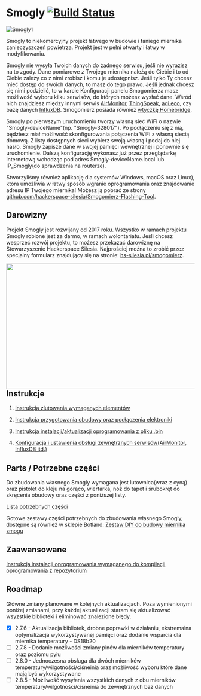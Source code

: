 # Smogly [![Build Status](https://travis-ci.org/hackerspace-silesia/Smogomierz.svg?branch=master)](https://travis-ci.org/hackerspace-silesia/Smogomierz)

![Smogly1](https://raw.githubusercontent.com/hackerspace-silesia/Smogomierz/master/instrukcje/photos/Smogomierz1.jpg)

Smogly to niekomercyjny projekt łatwego w budowie i taniego miernika zanieczyszczeń powietrza. Projekt jest w pełni otwarty i łatwy w modyfikowaniu. 

Smogly nie wysyła Twoich danych do żadnego serwisu, jeśli nie wyrazisz na to zgody. Dane pomiarowe z Twojego miernika należą do Ciebie i to od Ciebie zależy co z nimi zrobisz i komu je udostępnisz. Jeśli tylko Ty chcesz mieć dostęp do swoich danych, to masz do tego prawo. Jeśli jednak chcesz się nimi podzielić, to w karcie Konfiguracji panelu Smogomierza masz możliwość wyboru kilku serwisów, do których możesz wysłać dane. Wśród nich znajdziesz między innymi serwis [AirMonitor](http://mapa.airmonitor.pl), [ThingSpeak](https://thingspeak.com), [aqi.eco](https://aqi.eco/), czy bazę danych [InfluxDB](https://www.influxdata.com/time-series-platform/influxdb/). Smogomierz posiada również [wtyczkę Homebridge](https://github.com/bfaliszek/homebridge-smogomierz).

Smogly po pierwszym uruchomieniu tworzy własną sieć WiFi o nazwie "Smogly-deviceName"(np. "Smogly-328017"). Po podłączeniu się z nią, będziesz miał możliwość skonfigurowania połączenia WiFi z własną siecią domową. Z listy dostępnych sieci wybierz swoją własną i podaj do niej hasło. Smogly zapisze dane w swojej pamięci wewnętrznej i ponownie się uruchomienie. Dalszą konfigurację wykonasz już przez przeglądarkę internetową wchodząc pod adres Smogly-deviceName.local lub IP_Smogly(do sprawdzenia na routerze). 

Stworzyliśmy również aplikację dla systemów Windows, macOS oraz Linux), która umożliwia w łatwy sposób wgranie oprogramowania oraz znajdowanie adresu IP Twojego miernika! Możesz ją pobrać ze strony [github.com/hackerspace-silesia/Smogomierz-Flashing-Tool](https://github.com/hackerspace-silesia/Smogomierz-Flashing-Tool/releases).

## Darowizny

Projekt Smogly jest rozwijany od 2017 roku. Wszystko w ramach projektu Smogly robione jest za darmo, w ramach wolontariatu. Jeśli chcesz wesprzeć rozwój projektu, to możesz przekazać darowiznę na Stowarzyszenie Hackerspace Silesia. Najprościej można to zrobić przez specjalny formularz znajdujący się na stronie: [hs-silesia.pl/smogomierz](https://hs-silesia.pl/smogomierz/).

<a href="https://hs-silesia.pl/smogomierz/"><img align="left" width="1204" height="336" src="https://smogomierz.hs-silesia.pl/WsparcieSmogomierzeHS.jpg"></a>

## Instrukcje

1. [Instrukcja zlutowania wymaganych elementów](https://github.com/hackerspace-silesia/Smogomierz/blob/master/instrukcje/soldering.md)

2. [Instrukcja przygotowania obudowy oraz podłączenia elektroniki](https://github.com/hackerspace-silesia/Smogomierz/blob/master/instrukcje/hardware.md)

3. [Instrukcja instalacji/aktualizacji oprogramowania z pliku .bin](https://github.com/hackerspace-silesia/Smogomierz/blob/master/instrukcje/software-bin.md)

4. [Konfiguracja i ustawienia obsługi zewnętrznych serwisów(AirMonitor, InfluxDB itd.)](https://github.com/hackerspace-silesia/Smogomierz/blob/master/instrukcje/software-additionals.md)

## Parts / Potrzebne części

Do zbudowania własnego Smogly wymagana jest lutownica(wraz z cyną) oraz pistolet do kleju na gorąco, wiertarka, nóż do tapet i śrubokręt do skręcenia obudowy oraz części z poniższej listy.

[Lista potrzebnych części](https://github.com/hackerspace-silesia/Smogomierz/blob/master/instrukcje/components.md)

Gotowe zestawy części potrzebnych do zbudowania własnego Smogly, dostępne są również w sklepie Botland: [Zestaw DIY do budowy miernika smogu](https://botland.com.pl/pl/czujniki-czystosci-powietrza/13434-zestaw-diy-do-budowy-miernika-smogu-czujnik-czystosci-powietrza-pm25-i-pm10.html)

## Zaawansowane

[Instrukcja instalacji oprogramowania wymaganego do kompilacji oprogramowania z repozytorium](https://github.com/hackerspace-silesia/Smogomierz/blob/master/instrukcje/software.md)


## Roadmap

Główne zmiany planowane w kolejnych aktualizacjach. Poza wymienionymi poniżej zmianami, przy każdej aktualizacji staram się aktualizować wsyzstkie biblioteki i eliminować znalezione błędy.

+ [x] 2.7.6 - Aktualizacja bibliotek, drobne poprawki w działaniu, ekstremalna optymalizacja wykorzystywanej pamięci oraz dodanie wsparcia dla miernika temperatury - DS18b20
+ [ ] 2.7.8 - Dodanie możliwości zmiany pinów dla mierników temperatury oraz poziomu pyłu
+ [ ] 2.8.0 - Jednoczesna obsługa dla dwóch mierników temperatury/wilgotności/ciśneinia oraz możliwość wyboru które dane mają być wykorzystywane
+ [ ] 2.8.5 - Możliwość wysyłania wszystkich danych z obu mierników temperatury/wilgotności/ciśneinia do zewnętrznych baz danych